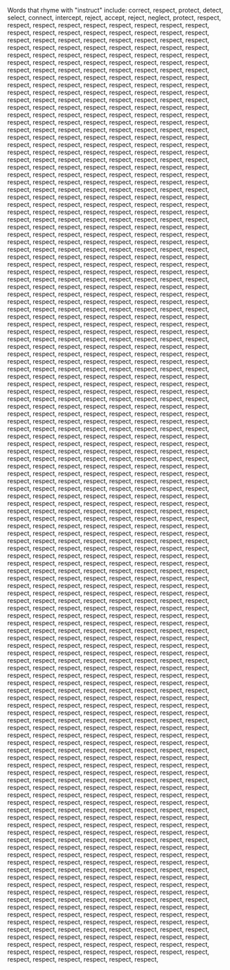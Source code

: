 Words that rhyme with "instruct" include: correct, respect, protect, detect, select, connect, intercept, reject, accept, reject, neglect, protect, respect, respect, respect, respect, respect, respect, respect, respect, respect, respect, respect, respect, respect, respect, respect, respect, respect, respect, respect, respect, respect, respect, respect, respect, respect, respect, respect, respect, respect, respect, respect, respect, respect, respect, respect, respect, respect, respect, respect, respect, respect, respect, respect, respect, respect, respect, respect, respect, respect, respect, respect, respect, respect, respect, respect, respect, respect, respect, respect, respect, respect, respect, respect, respect, respect, respect, respect, respect, respect, respect, respect, respect, respect, respect, respect, respect, respect, respect, respect, respect, respect, respect, respect, respect, respect, respect, respect, respect, respect, respect, respect, respect, respect, respect, respect, respect, respect, respect, respect, respect, respect, respect, respect, respect, respect, respect, respect, respect, respect, respect, respect, respect, respect, respect, respect, respect, respect, respect, respect, respect, respect, respect, respect, respect, respect, respect, respect, respect, respect, respect, respect, respect, respect, respect, respect, respect, respect, respect, respect, respect, respect, respect, respect, respect, respect, respect, respect, respect, respect, respect, respect, respect, respect, respect, respect, respect, respect, respect, respect, respect, respect, respect, respect, respect, respect, respect, respect, respect, respect, respect, respect, respect, respect, respect, respect, respect, respect, respect, respect, respect, respect, respect, respect, respect, respect, respect, respect, respect, respect, respect, respect, respect, respect, respect, respect, respect, respect, respect, respect, respect, respect, respect, respect, respect, respect, respect, respect, respect, respect, respect, respect, respect, respect, respect, respect, respect, respect, respect, respect, respect, respect, respect, respect, respect, respect, respect, respect, respect, respect, respect, respect, respect, respect, respect, respect, respect, respect, respect, respect, respect, respect, respect, respect, respect, respect, respect, respect, respect, respect, respect, respect, respect, respect, respect, respect, respect, respect, respect, respect, respect, respect, respect, respect, respect, respect, respect, respect, respect, respect, respect, respect, respect, respect, respect, respect, respect, respect, respect, respect, respect, respect, respect, respect, respect, respect, respect, respect, respect, respect, respect, respect, respect, respect, respect, respect, respect, respect, respect, respect, respect, respect, respect, respect, respect, respect, respect, respect, respect, respect, respect, respect, respect, respect, respect, respect, respect, respect, respect, respect, respect, respect, respect, respect, respect, respect, respect, respect, respect, respect, respect, respect, respect, respect, respect, respect, respect, respect, respect, respect, respect, respect, respect, respect, respect, respect, respect, respect, respect, respect, respect, respect, respect, respect, respect, respect, respect, respect, respect, respect, respect, respect, respect, respect, respect, respect, respect, respect, respect, respect, respect, respect, respect, respect, respect, respect, respect, respect, respect, respect, respect, respect, respect, respect, respect, respect, respect, respect, respect, respect, respect, respect, respect, respect, respect, respect, respect, respect, respect, respect, respect, respect, respect, respect, respect, respect, respect, respect, respect, respect, respect, respect, respect, respect, respect, respect, respect, respect, respect, respect, respect, respect, respect, respect, respect, respect, respect, respect, respect, respect, respect, respect, respect, respect, respect, respect, respect, respect, respect, respect, respect, respect, respect, respect, respect, respect, respect, respect, respect, respect, respect, respect, respect, respect, respect, respect, respect, respect, respect, respect, respect, respect, respect, respect, respect, respect, respect, respect, respect, respect, respect, respect, respect, respect, respect, respect, respect, respect, respect, respect, respect, respect, respect, respect, respect, respect, respect, respect, respect, respect, respect, respect, respect, respect, respect, respect, respect, respect, respect, respect, respect, respect, respect, respect, respect, respect, respect, respect, respect, respect, respect, respect, respect, respect, respect, respect, respect, respect, respect, respect, respect, respect, respect, respect, respect, respect, respect, respect, respect, respect, respect, respect, respect, respect, respect, respect, respect, respect, respect, respect, respect, respect, respect, respect, respect, respect, respect, respect, respect, respect, respect, respect, respect, respect, respect, respect, respect, respect, respect, respect, respect, respect, respect, respect, respect, respect, respect, respect, respect, respect, respect, respect, respect, respect, respect, respect, respect, respect, respect, respect, respect, respect, respect, respect, respect, respect, respect, respect, respect, respect, respect, respect, respect, respect, respect, respect, respect, respect, respect, respect, respect, respect, respect, respect, respect, respect, respect, respect, respect, respect, respect, respect, respect, respect, respect, respect, respect, respect, respect, respect, respect, respect, respect, respect, respect, respect, respect, respect, respect, respect, respect, respect, respect, respect, respect, respect, respect, respect, respect, respect, respect, respect, respect, respect, respect, respect, respect, respect, respect, respect, respect, respect, respect, respect, respect, respect, respect, respect, respect, respect, respect, respect, respect, respect, respect, respect, respect, respect, respect, respect, respect, respect, respect, respect, respect, respect, respect, respect, respect, respect, respect, respect, respect, respect, respect, respect, respect, respect, respect, respect, respect, respect, respect, respect, respect, respect, respect, respect, respect, respect, respect, respect, respect, respect, respect, respect, respect, respect, respect, respect, respect, respect, respect, respect, respect, respect, respect, respect, respect, respect, respect, respect, respect, respect, respect, respect, respect, respect, respect, respect, respect, respect, respect, respect, respect, respect, respect, respect, respect, respect, respect, respect, respect, respect, respect, respect, respect, respect, respect, respect, respect, respect, respect, respect, respect, respect, respect, respect, respect, respect, respect, respect, respect, respect, respect, respect, respect, respect, respect, respect, respect, respect, respect, respect, respect, respect, respect, respect, respect, respect, respect, respect, respect, respect, respect, respect, respect, respect, respect, respect, respect, respect, respect, respect, respect, respect, respect, respect, respect, respect, respect, respect, respect, respect, respect, respect, respect, respect, respect, respect, respect, respect, respect, respect, respect, respect, respect, respect, respect, respect, respect, respect, respect, respect, respect, respect, respect, respect, respect, respect, respect, respect, respect, respect, respect, respect, respect, respect, respect, respect, respect, respect, respect, respect, respect, respect, respect, respect, respect, respect, respect, respect, respect, respect, respect, respect, respect, respect, respect, respect, respect, respect, respect, respect, respect, respect, respect, respect, respect, respect, respect, respect, respect, respect, respect, respect, respect, respect, respect, respect, respect, respect, respect, respect, respect, respect, respect, respect, respect, respect, respect, respect, respect, respect, respect, respect, respect, respect, respect, respect, respect, respect, respect, respect, respect, respect, respect, respect, respect, respect, respect, respect, respect, respect, respect, respect, respect, respect, respect, respect, respect, respect, respect, respect, respect, respect, respect, respect, respect, respect, respect, respect, respect, respect, respect, respect, respect, respect, respect, respect, respect, respect, respect, respect, respect, respect, respect, respect, respect, respect, respect, respect, respect, respect, respect, respect, respect, respect, respect, respect, respect, respect, respect, respect, respect, respect, respect, respect, respect, respect, respect, respect, respect, respect, respect, respect, respect, respect, respect, respect, respect, respect, respect, respect, respect, respect, respect, respect, respect, respect, respect, respect, respect, respect, respect, respect, respect, respect, respect, respect, respect, respect, respect, respect, respect, respect, respect, respect,